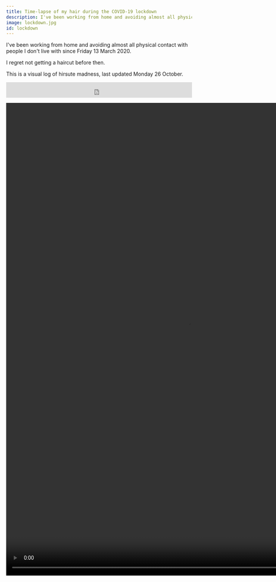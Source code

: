 ```yaml
---
title: Time-lapse of my hair during the COVID-19 lockdown
description: I've been working from home and avoiding almost all physical contact with people I don't live with since Friday 13th March 2020. I regret not getting a haircut before then. This is a visual log of hirsute madness.
image: lockdown.jpg
id: lockdown
---
```


I've been working from home and avoiding almost all physical contact with people I don't live with since Friday 13 March 2020.

I regret not getting a haircut before then.

This is a visual log of hirsute madness, last updated <span id="lastUpdated">Monday 26 October</span>.

<iframe style="border: 0; width: 100%; height: 42px;" src="https://bandcamp.com/EmbeddedPlayer/album=1932365749/size=small/bgcol=ffffff/linkcol=0687f5/track=3076779175/transparent=true/" seamless><a href="http://lookwhostoxic.com/album/whisky-and-wine">Whisky and Wine by Look Who&#39;s Toxic</a></iframe>

<p class="video-wrapper video-wrapper-3-4">
  <video width="960" height="1280" controls loop autoplay muted>
    <source src="lockdown.mp4" type="video/mp4">
  </video>
</p>
